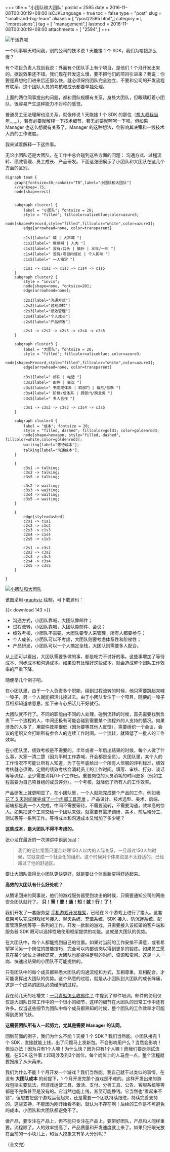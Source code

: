 +++
title = "小团队和大团队"
postid = 2595
date = 2016-11-08T00:00:19+08:00
isCJKLanguage = true
toc = false
type = "post"
slug = "small-and-big-team"
aliases = [ "/post/2595.html",]
category = [ "impressions",]
tag = [ "management",]
lastmod = 2016-11-08T00:00:19+08:00
attachments = [ "2594",]
+++


![干活靠喊][51]

一个同事聊天时问我，别的公司的技术说 1 天能接 1 个 SDK，我们为啥接那么慢？

有个项目负责人找到我说：外面有个团队手上有个项目，是他们 1 个月开发出来的。据说效果还不错。我们现在开发这么慢，要不把他们的项目引进来？我说：你要是真想他们进来后还那么快，就必须保持团队完全独立，不要和公司的开发流程有联系。这个团队人员的考核和成长都要单独处理。

上面的两位同事提出的问题，都和团队规模有关系。身处大团队，但眼睛盯着小团队，很容易产生这种能力不对称的感觉。

普通员工无法理解也没关系，就像传说 1 天能接 1 个 SDK 的那位（[想大叔我当年……][1]），若有必要就解释一下技术细节，若无必要就呵呵一下呗。但如果 Manager 也这么想就有关系了。Manager 的这种想法，会影响其决策和一线技术人员的工作进度。

我来试着解释一下这件事。 <!--more-->

无论小团队还是大团队，在工作中总会碰到这些方面的问题： 沟通方式、过程流转、绩效管理、员工成长、产品研发。下面这张图展示了小团队和大团队在这几个方面的区别。


``` #graphviz team
digraph team {
    graph[fontsize=30;rankdir="TB",label="小团队和大团队"]
    //ranksep=.75; 
    node[shape=rect]


    subgraph cluster1 {
        label = "小团队"; fontsize = 20;
        style = "filled"; fillcolor=aliceblue;color=azure3;
        node[shape=Mrecord,style="filled",fillcolor="white",color=azure3];
        edge[arrowhead=none, color=transparent]

        c1s1[label=" 喊 | 大声喊 "]
        c1s2[label=" 继续喊 | 人肉 "]
        c1s3[label=" 没有/口头 | 脑补 | 半年/一年 "]
        c1s4[label=" 没有/项目内成长 | 个人影响 "]
        c1s5[label=" 一人搞定 "]

        c1s1 -> c1s2 -> c1s3 -> c1s4 -> c1s5
    }
    subgraph cluster2 {
        style = "invis";
        node[shape=none, fontsize=20];
        edge[arrowhead=none];

        c2s1[label="沟通方式"]
        c2s2[label="过程流转"]
        c2s3[label="绩效管理"]
        c2s4[label="个人成长"]
        c2s5[label="产品研发"]

        c2s1 -> c2s2 -> c2s3 -> c2s4 -> c2s5
    }

    subgraph cluster3 {
        label = "大团队"; fontsize = 20;
        style = "filled"; fillcolor=aliceblue; color=azure3;
        node[shape=Mrecord,style="filled",fillcolor="white",color=azure3];
        edge[arrowhead=none, color=transparent]

        c3s1[label=" 邮件 | 电话 "]
        c3s2[label=" 邮件 | 会议 "]
        c3s3[label=" 书面成体系 | 跨部门 | 每月/每季 "]
        c3s4[label=" 阶梯/成体系 | 跨部门/跨业务 "]
        c3s5[label=" 多人合作 "]

        c3s1 -> c3s2 -> c3s3 -> c3s4 -> c3s5
    }

    subgraph cluster4 {
        label = "成本"; fontsize = 20;
        style = "filled, dashed"; fillcolor=gold1; color=goldenrod3;
        node[shape=hexagon, style="filled, dashed", fillcolor=white,color=goldenrod3];
        waiting[label="等待成本"];
        talking[label="沟通成本"];
    }

    {
        c3s1 -> talking;
        c3s2 -> talking;
        c3s5 -> talking;

        c3s2 -> waiting;
        c3s3 -> waiting;
        c3s4 -> waiting;
        c3s5 -> waiting;
    }

    {
        edge[style=dashed]
        c2s1 -> c1s1
        c2s2 -> c1s2
        c2s3 -> c1s3
        c2s4 -> c1s4
        c2s5 -> c1s5

        c2s1 -> c3s1
        c2s2 -> c3s2
        c2s3 -> c3s3
        c2s4 -> c3s4
        c2s5 -> c3s5
    }

}

```
[![小团队和大团队][52]][52]

该图采用 [graphviz][2] 绘制，可下载源码：

{{< download 143 >}}

- 沟通方式，小团队靠喊，大团队靠邮件；
- 过程流转，小团队靠喊，大团队靠邮件、会议；
- 绩效考核，小团队不需要，大团队要专人来管理，所有人都要参与；
- 个人成长，小团队可以不考虑，大团队则要考虑体系性和阶梯性；
- 产品研发，小团队可以一个人搞定全栈，大团队则需要多人配合。

从上面可以看出，大团队需要多做的事，都是吃力不讨好的事。这些事增加了等待成本、同步成本和沟通成本。如果没有处理好这些成本，就会造成整个团队工作效率的严重下降。

随便举几个例子吧。

在小团队里，由于一个人负责多个职能，碰到过程流转的时候，他只需要跳起来喊一嗓子，另一个人就能把活儿接过去。由于小团队专注于一个项目，随便的一嗓子互相都知道啥意思，接下来专心把活儿干好就行。

大团队就不行了。不同的职能由不同的人处理，碰到流转的时候，首先需要找到负责下一个流程的人，中间还极有可能会碰到需要某个流程外的人支持的情况。如果涉及的人多了，用邮件效率很低（因为要等其他人反馈），需要组织一个会议，会议的组织又会打断所有参会人的连续工作时间。一个流转，就降低了一批人的工作效率。

在小团队里，绩效考核是不需要的。半年或者一年后出结果的时候，每个人做了什么事，大家一清二楚（因为平时工作靠喊，开会都是全员）。大团队里，某个人的工作情况不可能让所有人知道，为了在年底给出一个所有人信服的评判标准，绩效考核就必须做。定期的绩效考核会消耗员工的工作时间。填写、审核、打分、谈话等等流程，至少需要消耗0.5个工作日。重要岗位的人员消耗的时间更多（例如主程需要为自己项目组的成员评分）。一个考核，就降低了所有人的工作效率。

产品研发上就更明显了。在小团队里，一个人就能完成整个产品的工作。例如我 [花了 5 天时间就完成了一个内部工具开发][4] 。产品设计、技术选型、美术、后端、前端都是我一个人完成，中间不需要等待，不需要流转，不需要沟通，效率高的惊人。如果把这个工具交给一个团队来做，就需要有需求调研、美术、前后端分工、测试等等一系列工作。等待成本和沟通成本又增加了多少呢？

**这些成本，是大团队不得不考虑的。**

张小龙在最近的一次演讲中谈到([via][3])：

> 我们的记忆里面只适合处理150人以内的人际关系，一旦超过150人的时候，它就变成一个社会化的组织。这个时候对个体来说是不太舒适的，已经超过了他的舒适区。

要让大团队做得比小团队更快更好，就是要让个体重新变得舒适起来。

**高效的大团队有什么好处呢？**

从腾讯回来的同事说，他们的游戏服务器受到攻击的时候，只需要通知公司的网络安全团队就行了。 **只！需！要！通！知！就！行！了！**

我们开发了一套服务型 [手机游戏开发框架][5]，已经在 3 个游戏上进行了接入。这套框架可以完成游戏帐号接入、聊天系统、充值系统、SDK 接入、防沉迷系统、配置管理系统等等一系列的工作。开发一款新的游戏，只需要接入该框架的客户端和服务器 SDK 既可以选择性地使用框架提供的功能。这就是大团队的优势。

在大团队中，每个人都能找到自己的位置。如果对当前的工作安排不满意，或者希望学习另一个岗位的技能技巧，完全可以内部调岗以得到更多的锻炼。如果员工愿意在某个岗位上持续研究，大团队也能提供足够的时间、资源和空间。这是一人一岗、快速出结果的小团队不可能提供的。

只有团队中的每个成员都熟悉大团队的沟通流程和方式，互相尊重，互相配合，才可能发挥出大团队的优势。这个熟悉的过程，就是从小团队到大团队的成长阵痛，这是一个成熟的团队必须经历的过程。

我在前几天的吐槽文：[一只青蛙怎么收邮件？][6] 中提到了邮件培训。邮件的使用仅仅是大团队日常工作中的一个很小的细节，这样的细节在大团队的日常工作中还有许多。仅当这些细节为团队中每个成员都熟知的时候，整个团队的工作效率才可能得到质的飞跃。

**这需要团队所有人一起努力，尤其是需要 Manager 的认同。**


回到前面的例子，我们为什么不能 1 天接 1 个 SDK？我们当然能。小团队接完 1 个 SDK，直接就能上线，出了问题马上发新包。不会影响用户么？当然会影响！但没办法！因为只有1个人嘛！为什么快？因为只有1个人嘛！而我们要走测试流程，在SDK 这件事上起码涉及到3个岗位。每个岗位上的人马虎一点，整个流程就要报废了从头再来。

我们为什么不能 1 个月开发一个游戏？我们当然能。我自己就干过类似的事情。在没有 **大团队成本** 的前提下，1 个月开发完那个游戏是不难的。这样开发出来的游戏包括主要玩法，但游戏运营工具、激活、支付、分析工具、公告、客服系统等等都是不完备甚至是没有的。它当然也能上线，甚至可能挣钱。它当然也“看起来不错”，但想要把这个游戏运营起来，还是需要一个团队持续跟进，持续完善支持的。这些支持，不能因为刚开始看不到，就认为不存在啊！后续的工作是不可避免的成本，小团队和大团队都避免不了。

做产品，要专注在产品上，但不能只专注在产品上。要带好团队，产品和人同样重要。流程顺了，人的效率提高了，产品质量和开发速度就上来了。如果只把眼光放在面前的一小块儿上，和盲人摸象又有多大分别呢？

（全文完）

[1]: https://blog.zengrong.net/platform-anes/
[2]: https://blog.zengrong.net/tag/graphviz/
[3]: http://money.163.com/16/1029/17/C4IHQ352002580S6.html
[4]: https://blog.zengrong.net/post/2588.html
[5]: https://blog.zengrong.net/post/2396.html
[6]: https://blog.zengrong.net/post/2592.html
[51]: /uploads/2016/11/shout.jpg
[52]: /uploads/2016/11/draft_3-graphviz-0.png

